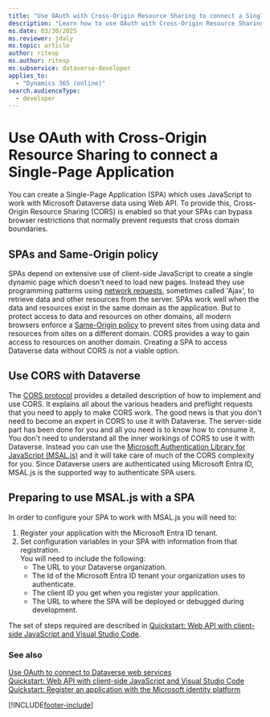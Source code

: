 ```yaml
---
title: "Use OAuth with Cross-Origin Resource Sharing to connect a Single-Page Application (Microsoft Dataverse)| Microsoft Docs"
description: "Learn how to use OAuth with Cross-Origin Resource Sharing (CORS) to connect a Single-Page Application."
ms.date: 03/30/2025
ms.reviewer: jdaly
ms.topic: article
author: ritesp
ms.author: ritesp
ms.subservice: dataverse-developer
applies_to: 
  - "Dynamics 365 (online)"
search.audienceType: 
  - developer
---
```


# Use OAuth with Cross-Origin Resource Sharing to connect a Single-Page Application

You can create a Single-Page Application (SPA) which uses JavaScript to work with Microsoft Dataverse data using Web API. To provide this, Cross-Origin Resource Sharing (CORS) is enabled so that your SPAs can bypass browser restrictions that normally prevent requests that cross domain boundaries.
  
<a name="bkmk_Spas_and_same_origin_policy"></a> 
  
## SPAs and Same-Origin policy  

SPAs depend on extensive use of client-side JavaScript to create a single dynamic page which doesn't need to load new pages. Instead they use programming patterns using [network requests](https://developer.mozilla.org/docs/Learn_web_development/Core/Scripting/Network_requests), sometimes called 'Ajax', to retrieve data and other resources from the server. SPAs work well when the data and resources exist in the same domain as the application. But to protect access to data and resources on other domains, all modern browsers enforce a [Same-Origin policy](https://developer.mozilla.org/docs/Web/Security/Same-origin_policy) to prevent sites from using data and resources from sites on a different domain. CORS provides a way to gain access to resources on another domain. Creating a SPA to access Dataverse data without CORS is not a viable option.
  
<a name="bkmk_use_cors"></a>

## Use CORS with Dataverse

The [CORS protocol](https://fetch.spec.whatwg.org/#http-cors-protocol) provides a detailed description of how to implement and use CORS. It explains all about the various headers and preflight requests that you need to apply to make CORS work. The good news is that you don't need to become an expert in CORS to use it with Dataverse. The server-side part has been done for you and all you need is to know how to consume it.  You don't need to understand all the inner workings of CORS to use it with Dataverse. Instead you can use the [Microsoft Authentication Library for JavaScript (MSAL.js)](/javascript/api/overview/msal-overview?view=msal-js-latest&preserve-view=true) and it will take care of much of the CORS complexity for you. Since Dataverse users are authenticated using Microsoft Entra ID, MSAL.js is the supported way to authenticate SPA users.

## Preparing to use MSAL.js with a SPA

In order to configure your SPA to work with MSAL.js you will need to:

1. Register your application with the Microsoft Entra ID tenant.
1. Set configuration variables in your SPA with information from that registration.  
   You will need to include the following: 
   - The URL to your Dataverse organization.
   - The Id of the Microsoft Entra ID tenant your organization uses to authenticate.
   - The client ID you get when you register your application.
   - The URL to where the SPA will be deployed or debugged during development.

The set of steps required are described in [Quickstart: Web API with client-side JavaScript and Visual Studio Code](webapi/quick-start-js-spa.md).

### See also

[Use OAuth to connect to Dataverse web services](authenticate-oauth.md)   
[Quickstart: Web API with client-side JavaScript and Visual Studio Code](webapi/quick-start-js-spa.md)   
[Quickstart: Register an application with the Microsoft identity platform](/azure/active-directory/develop/quickstart-register-app)

[!INCLUDE[footer-include](../../includes/footer-banner.md)]
